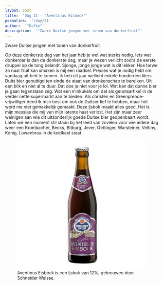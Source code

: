 ```yaml
---
layout: post
title:  'Dag 21 - "Aventinus Eisbock"'
permalink:  '/day/21'
author:  '"Eelke"'
description:  '"Zware Duitse jongen met tonen van donkerfruit"'
---
```

<p class='intro'><span class='dropcap'>Z</span>ware Duitse jongen met tonen van donkerfruit</p>

Op deze donkerste dag van het jaar heb je wel wat sterks nodig. Iets wat donkerder is dan de donkerste dag, maar je wezen verlicht zodra de eerste druppel op de tong belandt. Sjonge, jonge jonge wat is dit lekker. Hoe tarwe zo naar fruit kan smaken is mij een raadsel. Precies wat je nodig hebt om vandaag uit bed te komen. Ik heb dit jaar wellicht enkele honderden liters Duits bier genuttigd ten einde de staat van dronkenschap te bereiken. Uit een blik en niet al te duur. Dat doe je niet voor je lol. Wat kan dat dunne bier je gaan tegenstaan zeg. Wat een minkukels om dat als genotsartikel in de verder nette supermarkt aan te bieden. Als christen en Greenpreace-vrijwilliger deed ik mijn best om ook de Duitser lief te hebben, maar het werd me niet gemakkelijk gemaakt. Deze ijsbok maakt alles goed. Het is mijn messias die mij van mijn latente haat verlost. Het zijn maar zeer weinigen aan wie dit uitzonderlijk goede Duitse bier geopenbaart wordt. Laten we een moment stil staan bij het leed van zovelen voor wie iedere dag weer een Krombacher, Becks, BItburg, Jever,  Oettinger, Warsteiner, Veltins, Konig, Lowenbrau in de koelkast staat.

<figure><img src='/assets/img/day_21.jpg' alt=''/> <figcaption>Aventinus Eisbock is een Ijsbok van 12%, gebrouwen door Schneider Weisse.</figcaption></figure>
